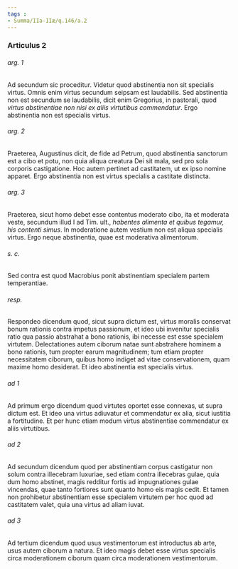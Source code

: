 ```yaml
---
tags : 
- Summa/IIa-IIæ/q.146/a.2
---
```


### Articulus 2

###### arg. 1
Ad secundum sic proceditur. Videtur quod abstinentia non sit specialis virtus. Omnis enim virtus secundum seipsam est laudabilis. Sed abstinentia non est secundum se laudabilis, dicit enim Gregorius, in pastorali, quod *virtus abstinentiae non nisi ex aliis virtutibus commendatur*. Ergo abstinentia non est specialis virtus.

###### arg. 2
Praeterea, Augustinus dicit, de fide ad Petrum, quod abstinentia sanctorum est a cibo et potu, non quia aliqua creatura Dei sit mala, sed pro sola corporis castigatione. Hoc autem pertinet ad castitatem, ut ex ipso nomine apparet. Ergo abstinentia non est virtus specialis a castitate distincta.

###### arg. 3
Praeterea, sicut homo debet esse contentus moderato cibo, ita et moderata veste, secundum illud I ad Tim. ult., *habentes alimenta et quibus tegamur, his contenti simus*. In moderatione autem vestium non est aliqua specialis virtus. Ergo neque abstinentia, quae est moderativa alimentorum.

###### s. c.
Sed contra est quod Macrobius ponit abstinentiam specialem partem temperantiae.

###### resp.
Respondeo dicendum quod, sicut supra dictum est, virtus moralis conservat bonum rationis contra impetus passionum, et ideo ubi invenitur specialis ratio qua passio abstrahat a bono rationis, ibi necesse est esse specialem virtutem. Delectationes autem ciborum natae sunt abstrahere hominem a bono rationis, tum propter earum magnitudinem; tum etiam propter necessitatem ciborum, quibus homo indiget ad vitae conservationem, quam maxime homo desiderat. Et ideo abstinentia est specialis virtus.

###### ad 1
Ad primum ergo dicendum quod virtutes oportet esse connexas, ut supra dictum est. Et ideo una virtus adiuvatur et commendatur ex alia, sicut iustitia a fortitudine. Et per hunc etiam modum virtus abstinentiae commendatur ex aliis virtutibus.

###### ad 2
Ad secundum dicendum quod per abstinentiam corpus castigatur non solum contra illecebram luxuriae, sed etiam contra illecebras gulae, quia dum homo abstinet, magis redditur fortis ad impugnationes gulae vincendas, quae tanto fortiores sunt quanto homo eis magis cedit. Et tamen non prohibetur abstinentiam esse specialem virtutem per hoc quod ad castitatem valet, quia una virtus ad aliam iuvat.

###### ad 3
Ad tertium dicendum quod usus vestimentorum est introductus ab arte, usus autem ciborum a natura. Et ideo magis debet esse virtus specialis circa moderationem ciborum quam circa moderationem vestimentorum.

